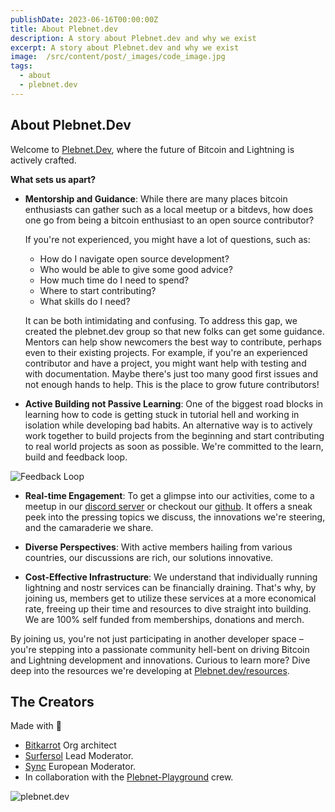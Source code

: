 ```yaml
---
publishDate: 2023-06-16T00:00:00Z
title: About Plebnet.dev
description: A story about Plebnet.dev and why we exist
excerpt: A story about Plebnet.dev and why we exist
image:  /src/content/post/_images/code_image.jpg
tags:
  - about
  - plebnet.dev
---
```


## **About Plebnet.Dev**

Welcome to [Plebnet.Dev](https://plebnet.dev), where the future of Bitcoin and Lightning is actively crafted. 

**What sets us apart?**

- **Mentorship and Guidance**: While there are many places bitcoin enthusiasts can gather such as a local meetup or a bitdevs, how does one go from being a bitcoin enthusiast to an open source contributor?

  If you're not experienced, you might have a lot of questions, such as:
  
  - How do I navigate open source development? 
  - Who would be able to give some good advice?
  - How much time do I need to spend? 
  - Where to start contributing? 
  - What skills do I need?

  It can be both intimidating and confusing. To address this gap, we created the plebnet.dev group so that new folks can get some guidance. Mentors can help show newcomers the best way to contribute, perhaps even to their existing projects. For example, if you're an experienced contributor and have a project, you might want help with testing and with documentation. Maybe there's just too many good first issues and not enough hands to help. This is the place to grow future contributors!

- **Active Building not Passive Learning**: One of the biggest road blocks in learning how to code is getting stuck in tutorial hell and working in isolation while developing bad habits. An alternative way is to actively work together to build projects from the beginning and start contributing to real world projects as soon as possible. We're committed to the learn, build and feedback loop. 

![Feedback Loop](/images/prfeedback.png "Feedback Loop")

- **Real-time Engagement**: To get a glimpse into our activities, come to a meetup in our [discord server](https://plebnet.dev/discord) or checkout our [github](https://github.com/plebnet-dev/meeting-notes/). It offers a sneak peek into the pressing topics we discuss, the innovations we're steering, and the camaraderie we share.

- **Diverse Perspectives**: With active members hailing from various countries, our discussions are rich, our solutions innovative.

- **Cost-Effective Infrastructure**: We understand that individually running lightning and nostr services can be financially draining. That's why, by joining us, members get to utilize these services at a more economical rate, freeing up their time and resources to dive straight into building. We are 100% self funded from memberships, donations and merch.


By joining us, you're not just participating in another developer space – you're stepping into a passionate community hell-bent on driving Bitcoin and Lightning development and innovations. Curious to learn more? Dive deep into the resources we're developing at [Plebnet.dev/resources](/resources).

## The Creators

Made with 🧡 

- [Bitkarrot](https://github.com/bitkarrot/) Org architect
- [Surfersol](https://github.com/surfersol) Lead Moderator.
- [Sync](https://github.com/s7nc) European Moderator.
- In collaboration with the [Plebnet-Playground](https://github.com/PLEBNET-PLAYGROUND/) crew.

![plebnet.dev](/images/logodark.png "plebnet-dev")
